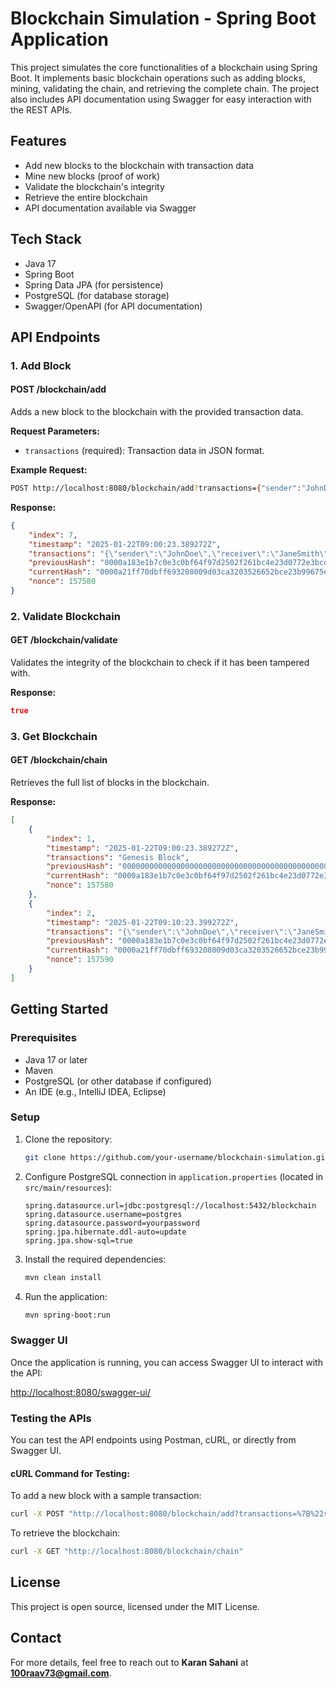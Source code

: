 
# Blockchain Simulation - Spring Boot Application

This project simulates the core functionalities of a blockchain using Spring Boot. It implements basic blockchain operations such as adding blocks, mining, validating the chain, and retrieving the complete chain. The project also includes API documentation using Swagger for easy interaction with the REST APIs.

## Features

- Add new blocks to the blockchain with transaction data
- Mine new blocks (proof of work)
- Validate the blockchain's integrity
- Retrieve the entire blockchain
- API documentation available via Swagger

## Tech Stack

- Java 17
- Spring Boot
- Spring Data JPA (for persistence)
- PostgreSQL (for database storage)
- Swagger/OpenAPI (for API documentation)

## API Endpoints

### 1. Add Block

#### **POST /blockchain/add**
Adds a new block to the blockchain with the provided transaction data.

**Request Parameters:**

- `transactions` (required): Transaction data in JSON format.

**Example Request:**

```bash
POST http://localhost:8080/blockchain/add?transactions={"sender":"JohnDoe","receiver":"JaneSmith","amount":200.00,"timestamp":"2025-01-22T10:00:00Z","currency":"USD"}
```

**Response:**

```json
{
    "index": 7,
    "timestamp": "2025-01-22T09:00:23.389272Z",
    "transactions": "{\"sender\":\"JohnDoe\",\"receiver\":\"JaneSmith\",\"amount\":200.00,\"timestamp\":\"2025-01-22T10:00:00Z\",\"currency\":\"USD\"}",
    "previousHash": "0000a183e1b7c0e3c0bf64f97d2502f261bc4e23d0772e3bcd9382e4612056aa",
    "currentHash": "0000a21ff70dbff693208009d03ca3203526652bce23b99675e9c20abc7193fd",
    "nonce": 157580
}
```

### 2. Validate Blockchain

#### **GET /blockchain/validate**
Validates the integrity of the blockchain to check if it has been tampered with.

**Response:**

```json
true
```

### 3. Get Blockchain

#### **GET /blockchain/chain**
Retrieves the full list of blocks in the blockchain.

**Response:**

```json
[
    {
        "index": 1,
        "timestamp": "2025-01-22T09:00:23.389272Z",
        "transactions": "Genesis Block",
        "previousHash": "0000000000000000000000000000000000000000000000000000000000000000",
        "currentHash": "0000a183e1b7c0e3c0bf64f97d2502f261bc4e23d0772e3bcd9382e4612056aa",
        "nonce": 157580
    },
    {
        "index": 2,
        "timestamp": "2025-01-22T09:10:23.399272Z",
        "transactions": "{\"sender\":\"JohnDoe\",\"receiver\":\"JaneSmith\",\"amount\":200.00,\"timestamp\":\"2025-01-22T10:00:00Z\",\"currency\":\"USD\"}",
        "previousHash": "0000a183e1b7c0e3c0bf64f97d2502f261bc4e23d0772e3bcd9382e4612056aa",
        "currentHash": "0000a21ff70dbff693208009d03ca3203526652bce23b99675e9c20abc7193fd",
        "nonce": 157590
    }
]
```

## Getting Started

### Prerequisites

- Java 17 or later
- Maven
- PostgreSQL (or other database if configured)
- An IDE (e.g., IntelliJ IDEA, Eclipse)

### Setup

1. Clone the repository:

   ```bash
   git clone https://github.com/your-username/blockchain-simulation.git
   ```

2. Configure PostgreSQL connection in `application.properties` (located in `src/main/resources`):

   ```properties
   spring.datasource.url=jdbc:postgresql://localhost:5432/blockchain
   spring.datasource.username=postgres
   spring.datasource.password=yourpassword
   spring.jpa.hibernate.ddl-auto=update
   spring.jpa.show-sql=true
   ```

3. Install the required dependencies:

   ```bash
   mvn clean install
   ```

4. Run the application:

   ```bash
   mvn spring-boot:run
   ```

### Swagger UI

Once the application is running, you can access Swagger UI to interact with the API:

[http://localhost:8080/swagger-ui/](http://localhost:8080/swagger-ui/index.html)

### Testing the APIs

You can test the API endpoints using Postman, cURL, or directly from Swagger UI.

#### cURL Command for Testing:

To add a new block with a sample transaction:

```bash
curl -X POST "http://localhost:8080/blockchain/add?transactions=%7B%22sender%22%3A%22JohnDoe%22%2C%22receiver%22%3A%22JaneSmith%22%2C%22amount%22%3A200.00%2C%22timestamp%22%3A%222025-01-22T10%3A00%3A00Z%22%2C%22currency%22%3A%22USD%22%7D"
```

To retrieve the blockchain:

```bash
curl -X GET "http://localhost:8080/blockchain/chain"
```

## License

This project is open source, licensed under the MIT License.

## Contact

For more details, feel free to reach out to **Karan Sahani** at **100raav73@gmail.com**.

